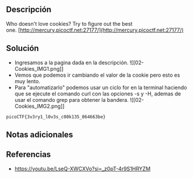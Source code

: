 
## Descripción 

Who doesn't love cookies? Try to figure out the best one. [http://mercury.picoctf.net:27177/](http://mercury.picoctf.net:27177/)

## Solución

- Ingresamos a la pagina dada en la descripción.
![[02-Cookies_IMG1.png]]
- Vemos que podemos ir cambiando el valor de la cookie pero esto es muy lento.
- Para "automatizarlo" podemos usar un ciclo for en la terminal haciendo que se ejecute el comando curl con las opciones -s y -H, ademas de usar el comando grep para obtener la bandera.
![[02-Cookies_IMG2.png]]



```
picoCTF{3v3ry1_l0v3s_c00k135_064663be}
```

## Notas adicionales


## Referencias

- https://youtu.be/LseQ-XWCXVo?si=_z0pT-4r9S1HRYZM